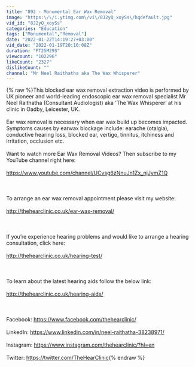 ```yaml
---
title: "892 - Monumental Ear Wax Removal"
image: "https:\/\/i.ytimg.com\/vi\/8J2yQ_xoySs\/hqdefault.jpg"
vid_id: "8J2yQ_xoySs"
categories: "Education"
tags: ["Monumental","Removal"]
date: "2022-01-22T14:19:27+03:00"
vid_date: "2022-01-19T20:10:08Z"
duration: "PT25M29S"
viewcount: "102296"
likeCount: "2327"
dislikeCount: ""
channel: "Mr Neel Raithatha aka The Wax Whisperer"
---
```

{% raw %}This blocked ear wax removal extraction video is performed by UK pioneer and world-leading endoscopic ear wax removal specialist Mr Neel Raithatha (Consultant Audiologist) aka 'The Wax Whisperer’ at his clinic in Oadby, Leicester, UK.<br /><br />Ear wax removal is necessary when ear wax build up becomes impacted. Symptoms causes by earwax blockage include: earache (otalgia), conductive hearing loss, blocked ear, vertigo, tinnitus, itchiness and irritation, occlusion etc.<br /><br />Want to watch more Ear Wax Removal Videos? Then subscribe to my YouTube channel right here: <br /><br /><a rel="nofollow" target="blank" href="https://www.youtube.com/channel/UCvsg6zNnuJn1Zx_njJymZ1Q">https://www.youtube.com/channel/UCvsg6zNnuJn1Zx_njJymZ1Q</a><br /><br /><br /><br />To arrange an ear wax removal appointment please visit my website:<br /><br /><a rel="nofollow" target="blank" href="http://thehearclinic.co.uk/ear-wax-removal/">http://thehearclinic.co.uk/ear-wax-removal/</a><br /><br /><br /><br />If you’re experience hearing problems and would like to arrange a hearing consultation, click here:<br /><br /><a rel="nofollow" target="blank" href="http://thehearclinic.co.uk/hearing-test/">http://thehearclinic.co.uk/hearing-test/</a> <br /><br /><br /><br />To learn about the latest hearing aids follow the below link:<br /><br /><a rel="nofollow" target="blank" href="http://thehearclinic.co.uk/hearing-aids/">http://thehearclinic.co.uk/hearing-aids/</a> <br /><br /><br /><br />Facebook: <a rel="nofollow" target="blank" href="https://www.facebook.com/thehearclinic/">https://www.facebook.com/thehearclinic/</a><br /><br />LinkedIn: <a rel="nofollow" target="blank" href="https://www.linkedin.com/in/neel-raithatha-38238971/">https://www.linkedin.com/in/neel-raithatha-38238971/</a> <br /><br />Instagram: <a rel="nofollow" target="blank" href="https://www.instagram.com/thehearclinic/?hl=en">https://www.instagram.com/thehearclinic/?hl=en</a><br /><br />Twitter: <a rel="nofollow" target="blank" href="https://twitter.com/TheHearClinic">https://twitter.com/TheHearClinic</a>{% endraw %}
